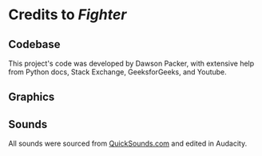 # Credits to *Fighter*

## Codebase

This project's code was developed by Dawson Packer, with extensive help from Python docs, Stack Exchange, GeeksforGeeks, and Youtube.

## Graphics



## Sounds

[source]: https://quicksounds.com/

All sounds were sourced from [QuickSounds.com][source] and edited in Audacity.
